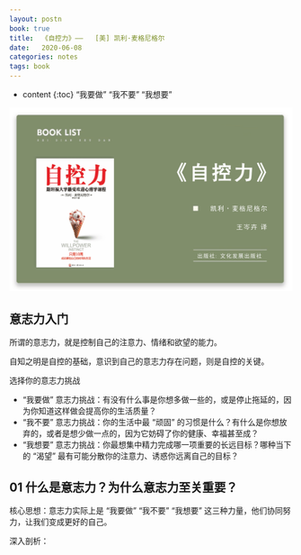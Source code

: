 ```yaml
---
layout: postn
book: true
title:  《自控力》——   [美] 凯利·麦格尼格尔 
date:   2020-06-08
categories: notes
tags: book
---
```

* content
{:toc}
“我要做” “我不要” “我想要” 











<center>
<img   src="https://raw.githubusercontent.com/HG1227/image/master/img_tuchuang/20200608204806.png" 
     title=""
     alt="《自控力》：“我要做” “我不要” “我想要” "
     wh="1.54"
     height="80%" width="100%">
</center>





## 意志力入门

所谓的意志力，就是控制自己的注意力、情绪和欲望的能力。

自知之明是自控的基础，意识到自己的意志力存在问题，则是自控的关键。

选择你的意志力挑战

- “我要做” 意志力挑战：有没有什么事是你想多做一些的，或是停止拖延的，因为你知道这样做会提高你的生活质量？
- “我不要” 意志力挑战：你的生活中最 “顽固” 的习惯是什么？有什么是你想放弃的，或者是想少做一点的，因为它妨碍了你的健康、幸福甚至成？
- “我想要” 意志力挑战：你最想集中精力完成哪一项重要的长远目标？哪种当下的 “渴望” 最有可能分散你的注意力、诱惑你远离自己的目标？

## 01 什么是意志力？为什么意志力至关重要？

核心思想：意志力实际上是 “我要做” “我不要” “我想要” 这三种力量，他们协同努力，让我们变成更好的自己。

深入剖析：

